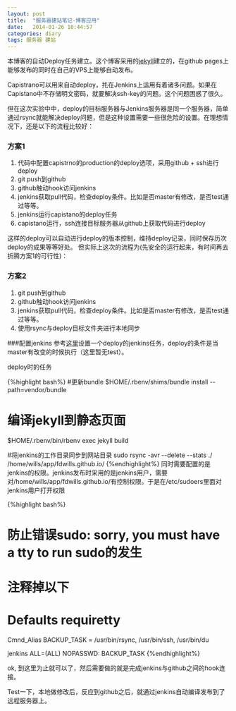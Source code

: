 ```yaml
---
layout: post
title:  "服务器建站笔记-博客应用"
date:   2014-01-26 10:44:57
categories: diary
tags: 服务器 建站
---
```

本博客的自动Deploy任务建立。这个博客采用的[jekyll][jekyll]建立的，在github pages上能够发布的同时在自己的VPS上能够自动发布。

Capistrano可以用来自动deploy，扥在Jenkins上运用有着诸多问题。如果在Capistano中不存储明文密码，就要解决ssh-key的问题。这个问题困惑了很久。

但在这次实验中中，deploy的目标服务器与Jenkins服务器是同一个服务器，简单通过rsync就能解决deploy问题，但是这种设置需要一些很危险的设置。在理想情况下，还是以下的流程比较好：

### 方案1
1. 代码中配置capistrno的production的deploy选项，采用github + ssh进行deploy
2. git push到github
3. github触动hook访问jenkins
4. jenkins获取pull代码，检查deploy条件。比如是否master有修改，是否test通过等等。
5. jenkins运行capistano的deploy任务
6. capistano运行，ssh连接目标服务器从github上获取代码进行deploy

这样的deploy可以自动进行deploy的版本控制，维持deploy记录，同时保存历次deploy的成果等等好处。
但实际上这次的流程为(先安全的运行起来，有时间再去折腾方案1的可行性)：

### 方案2
1. git push到github
2. github触动hook访问jenkins
3. jenkins获取pull代码，检查deploy条件。比如是否master有修改，是否test通过等等。
4. 使用rsync与deploy目标文件夹进行本地同步

###配置jenkins
参考[这里][jenkins-setting]设置一个deploy的jenkins任务，deploy的条件是当master有改变的时候执行（这里暂无test）。

deploy时的任务

{%highlight bash%}
#更新bundle
$HOME/.rbenv/shims/bundle install --path=vendor/bundle

# 编译jekyll到静态页面
$HOME/.rbenv/bin/rbenv exec jekyll build

#将jenkins的工作目录同步到网站目录
sudo rsync -avr --delete --stats ./ /home/wills/app/fdwills.github.io/
{%endhighlight%}
同时需要配置的是jenkins的权限。jenkins发布时采用的是jenkins用户，需要对/home/wills/app/fdwills.github.io/有控制权限。于是在/etc/sudoers里面对jenkins用户打开权限

{%highlight bash%}
# 防止错误sudo: sorry, you must have a tty to run sudo的发生
# 注释掉以下
# Defaults    requiretty

Cmnd_Alias BACKUP_TASK = /usr/bin/rsync, /usr/bin/ssh, /usr/bin/du

jenkins ALL=(ALL) NOPASSWD: BACKUP_TASK
{%endhighlight%}

ok, 到这里为止就可以了，然后需要做的就是完成jenkins与github之间的hook连接。

Test一下，本地做修改后，反应到github之后，就通过jenkins自动编译发布到了远程服务器上。

[jenkins-setting]: /server/2014/01/24/build-your-site-5.html
[jekyll]: http://jekyllrb.com/
